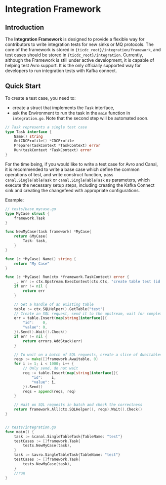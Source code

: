 # Integration Framework

## Introduction
The **Integration Framework** is designed to provide a flexible way for contributors to write integration tests for new sinks or MQ protocols. 
The core of the framework is stored in `{ticdc_root}/integration/framework`, and test cases should be stored in `{ticdc_root}/integration`. 
Currently, although the Framework is still under active development, it is capable of helping test Avro support.
It is the only officially supported way for developers to run integration tests with Kafka connect.

## Quick Start
To create a test case, you need to:
- create a struct that implements the `Task` interface,
- ask the Environment to run the task in the `main` function in `integration.go`.
Note that the second step will be automated soon.

```go
// Task represents a single test case
type Task interface {
	Name() string
	GetCDCProfile() *CDCProfile
	Prepare(taskContext *TaskContext) error
	Run(taskContext *TaskContext) error
}
```

For the time being, if you would like to write a test case for Avro and Canal, it is recommended to write a base case 
which define the common operations of test, and write construct function, pass `canal.SingleTableTask` or `canal.SingleTableTask` 
as parameters, which execute the necessary setup steps, including creating the Kafka Connect sink and creating the 
changefeed with appropriate configurations.

Example:
```go
// tests/base_mycase.go
type MyCase struct {
	framework.Task
}

func NewMyCase(task framework) *MyCase{
	return &MyCase{
        Task: task,  
    }   
}

func (c *MyCase) Name() string {
	return "My Case"
}

func (c *MyCase) Run(ctx *framework.TaskContext) error {
	_, err := ctx.Upstream.ExecContext(ctx.Ctx, "create table test (id int primary key, value int)")
	if err != nil {
		return err
	}

	// Get a handle of an existing table
	table := ctx.SQLHelper().GetTable("test")
	// Create an SQL request, send it to the upstream, wait for completion and check the correctness of replication
	err = table.Insert(map[string]interface{}{
		"id":    0,
		"value": 0,
	}).Send().Wait().Check()
	if err != nil {
		return errors.AddStack(err)
	}

	// To wait on a batch of SQL requests, create a slice of Awaitables
	reqs := make([]framework.Awaitable, 0)
	for i := 1; i < 1000; i++ {
		// Only send, do not wait
		req := table.Insert(map[string]interface{}{
			"id":    i,
			"value": i,
		}).Send()
		reqs = append(reqs, req)
	}

	// Wait on SQL requests in batch and check the correctness
	return framework.All(ctx.SQLHelper(), reqs).Wait().Check()
}


// tests/integration.go
func main() {
    task := &canal.SingleTableTask{TableName: "test"}
    testCases := []framework.Task{
        tests.NewMyCase(task),
    }
    task := &avro.SingleTableTask{TableName: "test"}
    testCases := []framework.Task{
        tests.NewMyCase(task),
    }
    //run
}
```
